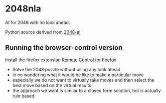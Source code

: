2048nla
=======

AI for 2048 with no look ahead.


Python source derived from [ 2048-ai ]( https://github.com/nneonneo/2048-ai )

## Running the browser-control version

Install the firefox extension [Remote Control for Firefox](https://addons.mozilla.org/en-US/firefox/addon/remote-control/).



* Solve the 2048 puzzle without using any look ahead
* ie no wondering what it would be like to make a particular move
* especially we do not want to virtually take moves and then select the best move based on the virtual results
* the approach we want is similar to a closed form solution, but is actually rule based 


